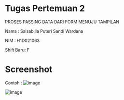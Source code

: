 # Tugas Pertemuan 2

PROSES PASSING DATA DARI FORM MENUJU TAMPILAN 

Nama : Salsabilla Puteri Sandi Wardana

NIM : H1D021063

Shift Baru: F

# Screenshot
Contoh :
![image](https://github.com/user-attachments/assets/8cdeb10c-e5aa-4f66-94a3-2a6112afaef1)

![image](https://github.com/user-attachments/assets/ddb3004e-9501-4506-aeab-6a59f83e6367)


